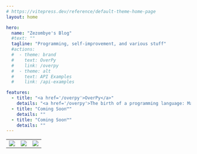 ```yaml
---
# https://vitepress.dev/reference/default-theme-home-page
layout: home

hero:
  name: "Zezombye's Blog"
  #text: ""
  tagline: "Programming, self-improvement, and various stuff"
  #actions:
  #  - theme: brand
  #    text: OverPy
  #    link: /overpy
  #  - theme: alt
  #    text: API Examples
  #    link: /api-examples

features:
  - title: "<a href='/overpy'>OverPy</a>"
    details: "<a href='/overpy'>The birth of a programming language: Making the Overwatch Workshop usable</a>"
  - title: "Coming Soon™"
    details: ""
  - title: "Coming Soon™"
    details: ""
---
```


|                              |                               | |
|------------------------------|-------------------------------| -- |
| ![](/under_construction.gif) | ![](/under_construction2.gif) | ![](/under_construction3.gif) |
